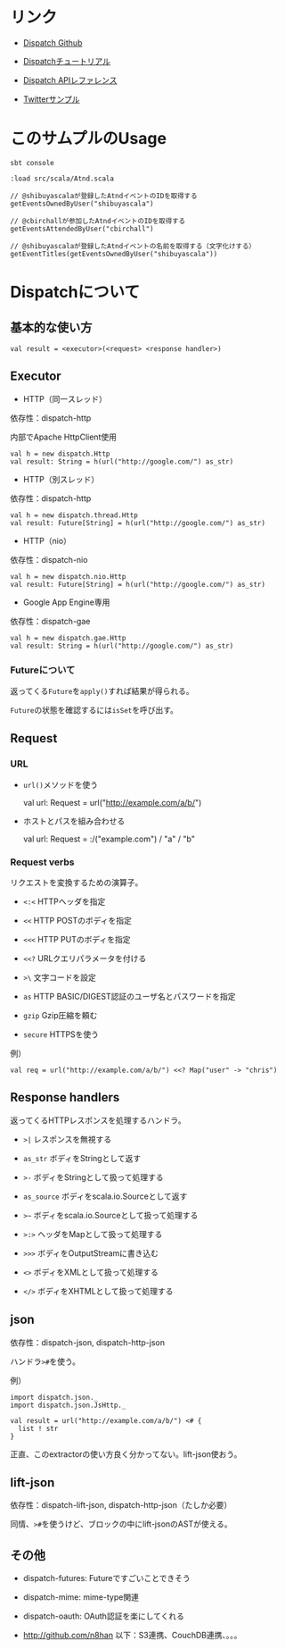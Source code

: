 # リンク

* [Dispatch Github](https://github.com/n8han/Databinder-Dispatch)

* [Dispatchチュートリアル](http://dispatch.databinder.net/Dispatch.html)

* [Dispatch APIレファレンス](http://databinder.net/dispatch-doc/#package)

* [Twitterサンプル](https://github.com/n8han/dispatch-twitter)

# このサムプルのUsage

    sbt console
    
    :load src/scala/Atnd.scala
    
    // @shibuyascalaが登録したAtndイベントのIDを取得する
    getEventsOwnedByUser("shibuyascala")
    
    // @cbirchallが参加したAtndイベントのIDを取得する
    getEventsAttendedByUser("cbirchall")
    
    // @shibuyascalaが登録したAtndイベントの名前を取得する（文字化けする）
    getEventTitles(getEventsOwnedByUser("shibuyascala"))

# Dispatchについて

## 基本的な使い方

    val result = <executor>(<request> <response handler>)

## Executor

* HTTP（同一スレッド）

依存性：dispatch-http

内部でApache HttpClient使用

    val h = new dispatch.Http
    val result: String = h(url("http://google.com/") as_str)

* HTTP（別スレッド）

依存性：dispatch-http

    val h = new dispatch.thread.Http
    val result: Future[String] = h(url("http://google.com/") as_str)

* HTTP（nio）

依存性：dispatch-nio

    val h = new dispatch.nio.Http
    val result: Future[String] = h(url("http://google.com/") as_str)

* Google App Engine専用

依存性：dispatch-gae

    val h = new dispatch.gae.Http
    val result: String = h(url("http://google.com/") as_str)

### Futureについて

返ってくる`Future`を`apply()`すれば結果が得られる。

`Future`の状態を確認するには`isSet`を呼び出す。

## Request

### URL

* `url()`メソッドを使う

    val url: Request = url("http://example.com/a/b/")

* ホストとパスを組み合わせる

    val url: Request = :/("example.com") / "a" / "b"

### Request verbs

リクエストを変換するための演算子。

* `<:<` HTTPヘッダを指定

* `<<` HTTP POSTのボディを指定

* `<<<` HTTP PUTのボディを指定

* `<<?` URLクエリパラメータを付ける

* `>\` 文字コードを設定

* `as` HTTP BASIC/DIGEST認証のユーザ名とパスワードを指定

* `gzip` Gzip圧縮を頼む

* `secure` HTTPSを使う

例）

    val req = url("http://example.com/a/b/") <<? Map("user" -> "chris")

## Response handlers

返ってくるHTTPレスポンスを処理するハンドラ。

* `>|` レスポンスを無視する

* `as_str` ボディをStringとして返す

* `>-` ボディをStringとして扱って処理する

* `as_source` ボディをscala.io.Sourceとして返す

* `>~` ボディをscala.io.Sourceとして扱って処理する

* `>:>` ヘッダをMapとして扱って処理する

* `>>>` ボディをOutputStreamに書き込む

* `<>` ボディをXMLとして扱って処理する

* `</>` ボディをXHTMLとして扱って処理する

## json

依存性：dispatch-json, dispatch-http-json

ハンドラ`>#`を使う。

例）

    import dispatch.json._
    import dispatch.json.JsHttp._
    
    val result = url("http://example.com/a/b/") <# { 
      list ! str
    }

正直、このextractorの使い方良く分かってない。lift-json使おう。

## lift-json

依存性：dispatch-lift-json, dispatch-http-json（たしか必要）

同情、`>#`を使うけど、ブロックの中にlift-jsonのASTが使える。

## その他

* dispatch-futures: Futureですごいことできそう

* dispatch-mime: mime-type関連

* dispatch-oauth: OAuth認証を楽にしてくれる

* http://github.com/n8han 以下：S3連携、CouchDB連携、。。。


